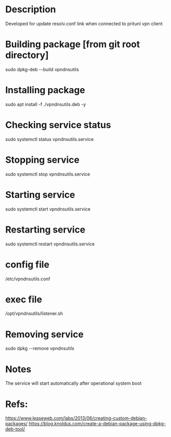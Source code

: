 # Description
Developed for update resolv.conf link when connected to pritunl vpn client

# Building package [from git root directory]
sudo dpkg-deb --build vpndnsutils

# Installing package
sudo apt install -f ./vpndnsutils.deb -y

# Checking service status
sudo systemctl status vpndnsutils.service

# Stopping service
sudo systemctl stop vpndnsutils.service

# Starting service
sudo systemctl start vpndnsutils.service

# Restarting service
sudo systemctl restart vpndnsutils.service

# config file
/etc/vpndnsutils.conf

# exec file
/opt/vpndnsutils/listener.sh

# Removing service
sudo dpkg --remove vpndnsutils

# Notes
The service will start automatically after operational system boot

# Refs:
https://www.leaseweb.com/labs/2013/06/creating-custom-debian-packages/
https://blog.knoldus.com/create-a-debian-package-using-dpkg-deb-tool/
